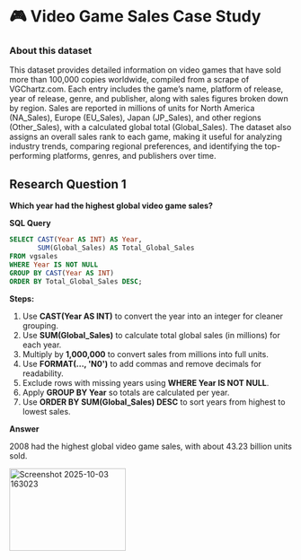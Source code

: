 # 🎮 Video Game Sales Case Study

### **About this dataset**

This dataset provides detailed information on video games that have sold more than 100,000 copies worldwide, compiled from a scrape of VGChartz.com. Each entry includes the game’s name, platform of release, year of release, genre, and publisher, along with sales figures broken down by region. Sales are reported in millions of units for North America (NA_Sales), Europe (EU_Sales), Japan (JP_Sales), and other regions (Other_Sales), with a calculated global total (Global_Sales). The dataset also assigns an overall sales rank to each game, making it useful for analyzing industry trends, comparing regional preferences, and identifying the top-performing platforms, genres, and publishers over time.

## Research Question 1  
**Which year had the highest global video game sales?**

**SQL Query**
```sql
SELECT CAST(Year AS INT) AS Year,
       SUM(Global_Sales) AS Total_Global_Sales
FROM vgsales
WHERE Year IS NOT NULL
GROUP BY CAST(Year AS INT)
ORDER BY Total_Global_Sales DESC;
```

**Steps:**

1. Use **CAST(Year AS INT)** to convert the year into an integer for cleaner grouping.
2. Use **SUM(Global_Sales)** to calculate total global sales (in millions) for each year.
3. Multiply by **1,000,000** to convert sales from millions into full units.
4. Use **FORMAT(..., 'N0')** to add commas and remove decimals for readability.
5. Exclude rows with missing years using **WHERE Year IS NOT NULL**.
6. Apply **GROUP BY Year** so totals are calculated per year.
7. Use **ORDER BY SUM(Global_Sales) DESC** to sort years from highest to lowest sales.
   
**Answer**

2008 had the highest global video game sales, with about 43.23 billion units sold.

<img width="207" height="147" alt="Screenshot 2025-10-03 163023" src="https://github.com/user-attachments/assets/f944f336-74a0-4068-afc6-e0c41b0c886d" />
